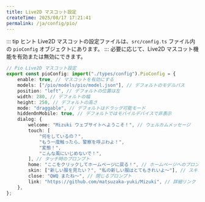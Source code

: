 ```yaml
---
title: Live2D マスコット設定
createTime: 2025/08/17 17:21:41
permalink: /ja/config/pio/
---
```


::: tip ヒント
Live2D マスコットの設定ファイルは、`src/config.ts` ファイル内の `pioConfig` オブジェクトにあります。
:::
必要に応じて、Live2D マスコット機能を有効または無効にできます。
```typescript
// Pio Live2D マスコット設定
export const pioConfig: import("./types/config").PioConfig = {
	enable: true, // マスコットを有効にする
	models: ["/pio/models/pio/model.json"], // デフォルトのモデルパス
	position: "left", // デフォルトの位置は左
	width: 280, // デフォルトの幅
	height: 250, // デフォルトの高さ
	mode: "draggable", // デフォルトはドラッグ可能モード
	hiddenOnMobile: true, // デフォルトではモバイルデバイスで非表示
	dialog: {
		welcome: "Mizuki ウェブサイトへようこそ！", // ウェルカムメッセージ
		touch: [
			"何をしているの？",
			"もう一度触ったら、警察を呼ぶわよ！",
			"変態！",
			"こんな風にいじめないで！",
		], // タッチ時のプロンプト
		home: "ここをクリックしてホームページに戻る！", // ホームページへのプロンプト
		skin: ["新しい服を見たい？", "私の新しい服はとてもきれいよ〜"], // スキン変更のプロンプト
		close: "QWQ またね〜", // 閉じるプロンプト
		link: "https://github.com/matsuzaka-yuki/Mizuki", // 詳細リンク
	},
};
```